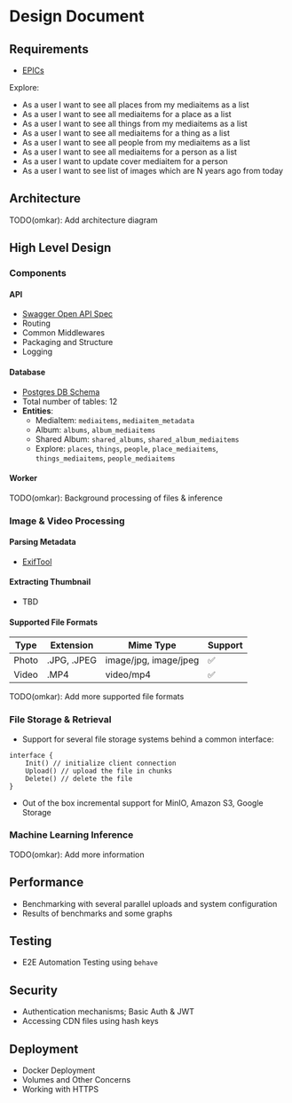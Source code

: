 # Design Document

## Requirements
- [EPICs](https://github.com/users/prabhuomkar/projects/5/views/7)

Explore:
- As a user I want to see all places from my mediaitems as a list
- As a user I want to see all mediaitems for a place as a list
- As a user I want to see all things from my mediaitems as a list
- As a user I want to see all mediaitems for a thing as a list
- As a user I want to see all people from my mediaitems as a list
- As a user I want to see all mediaitems for a person as a list
- As a user I want to update cover mediaitem for a person
- As a user I want to see list of images which are N years ago from today

## Architecture
TODO(omkar): Add architecture diagram

## High Level Design

### Components

#### API
- [Swagger Open API Spec](assets/swagger.yaml)
- Routing
- Common Middlewares
- Packaging and Structure
- Logging

#### Database
- [Postgres DB Schema](assets/schema.sql)
- Total number of tables: 12
- **Entities**:
    - MediaItem: `mediaitems`, `mediaitem_metadata`
    - Album: `albums`, `album_mediaitems`
    - Shared Album: `shared_albums`, `shared_album_mediaitems`
    - Explore: `places`, `things`, `people`, `place_mediaitems`, `things_mediaitems`, `people_mediaitems`

#### Worker
TODO(omkar): Background processing of files & inference

### Image & Video Processing

#### Parsing Metadata 
- [ExifTool](https://www.exiftool.org/)

#### Extracting Thumbnail
- TBD

#### Supported File Formats
| Type | Extension | Mime Type | Support |
| ---- | --------- | --------- | ------- |
| Photo | .JPG, .JPEG | image/jpg, image/jpeg | ✅ |
| Video | .MP4 | video/mp4 | ✅ |
TODO(omkar): Add more supported file formats

### File Storage & Retrieval
- Support for several file storage systems behind a common interface:
```
interface {
    Init() // initialize client connection
    Upload() // upload the file in chunks
    Delete() // delete the file
}
```
- Out of the box incremental support for MinIO, Amazon S3, Google Storage

### Machine Learning Inference
TODO(omkar): Add more information

## Performance
- Benchmarking with several parallel uploads and system configuration
- Results of benchmarks and some graphs

## Testing
- E2E Automation Testing using `behave`

## Security
- Authentication mechanisms; Basic Auth & JWT
- Accessing CDN files using hash keys

## Deployment
- Docker Deployment 
- Volumes and Other Concerns
- Working with HTTPS
